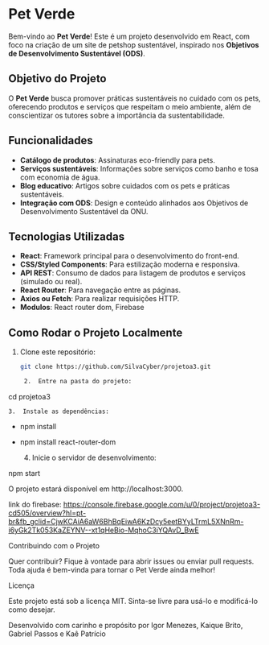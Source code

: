 # Pet Verde

Bem-vindo ao **Pet Verde**! Este é um projeto desenvolvido em React, com foco na criação de um site de petshop sustentável, inspirado nos **Objetivos de Desenvolvimento Sustentável (ODS)**.

## Objetivo do Projeto

O **Pet Verde** busca promover práticas sustentáveis no cuidado com os pets, oferecendo produtos e serviços que respeitam o meio ambiente, além de conscientizar os tutores sobre a importância da sustentabilidade.

## Funcionalidades

- **Catálogo de produtos**: Assinaturas eco-friendly para pets.
- **Serviços sustentáveis**: Informações sobre serviços como banho e tosa com economia de água.
- **Blog educativo**: Artigos sobre cuidados com os pets e práticas sustentáveis.
- **Integração com ODS**: Design e conteúdo alinhados aos Objetivos de Desenvolvimento Sustentável da ONU.

## Tecnologias Utilizadas

- **React**: Framework principal para o desenvolvimento do front-end.
- **CSS/Styled Components**: Para estilização moderna e responsiva.
- **API REST**: Consumo de dados para listagem de produtos e serviços (simulado ou real).
- **React Router**: Para navegação entre as páginas.
- **Axios ou Fetch**: Para realizar requisições HTTP.
- **Modulos**: React router dom, Firebase

## Como Rodar o Projeto Localmente

1. Clone este repositório:
   ```bash
   git clone https://github.com/SilvaCyber/projetoa3.git

	2.	Entre na pasta do projeto:

cd projetoa3

	3.	Instale as dependências:

- npm install
- npm install react-router-dom

	4.	Inicie o servidor de desenvolvimento:

npm start

O projeto estará disponível em http://localhost:3000.

link do firebase: https://console.firebase.google.com/u/0/project/projetoa3-cd505/overview?hl=pt-br&fb_gclid=CjwKCAiA6aW6BhBqEiwA6KzDcy5eetBYyLTrmL5XNnRm-i6yGk2Tk053KaZEYNV--xt1qHeBio-MqhoC3iYQAvD_BwE

Contribuindo com o Projeto

Quer contribuir? Fique à vontade para abrir issues ou enviar pull requests. Toda ajuda é bem-vinda para tornar o Pet Verde ainda melhor!

Licença

Este projeto está sob a licença MIT. Sinta-se livre para usá-lo e modificá-lo como desejar.

Desenvolvido com carinho e propósito por Igor Menezes,  Kaique Brito, Gabriel Passos e Kaê Patrício

